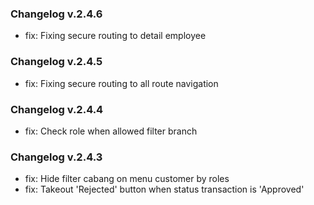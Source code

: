 ### Changelog v.2.4.6
- fix: Fixing secure routing to detail employee

### Changelog v.2.4.5
- fix: Fixing secure routing to all route navigation

### Changelog v.2.4.4
- fix: Check role when allowed filter branch

### Changelog v.2.4.3
- fix: Hide filter cabang on menu customer by roles
- fix: Takeout 'Rejected' button when status transaction is 'Approved'